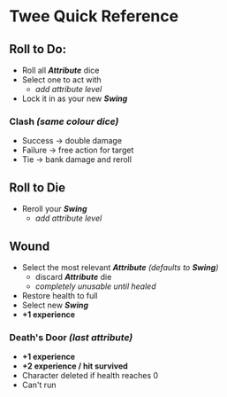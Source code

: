 # Twee Quick Reference
## Roll to Do:
- Roll all ***Attribute*** dice
- Select one to act with
	- *add attribute level*
- Lock it in as your new ***Swing***

### Clash *(same colour dice)*
- Success -> double damage
- Failure -> free action for target
- Tie -> bank damage and reroll

## Roll to Die
- Reroll your ***Swing***
	- *add attribute level*

## Wound
- Select the most relevant ***Attribute*** *(defaults to **Swing**)*
	- discard ***Attribute*** die
	- *completely unusable until healed*
- Restore health to full
- Select new ***Swing***
- **+1 experience**

### Death's Door *(last attribute)*
- **+1 experience**
- **+2 experience / hit survived**
- Character deleted if health reaches 0
- Can't run
